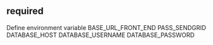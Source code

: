 ## required 
Define environment variable 
    BASE_URL_FRONT_END 
    PASS_SENDGRID 
    DATABASE_HOST
    DATABASE_USERNAME
    DATABASE_PASSWORD

